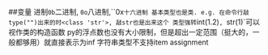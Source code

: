##变量
进制`0b`二进制, `0o`八进制,``0x`十六进制
基本类型也是类. e.g. 在命令行敲type("")出来的时<class 'str'>, 敲str也是出来这个
类型强转`int(1.2)`, `str(1)`可以视作类的构造函数
py的浮点数也没有大小限制，但是超出一定范围（挺大的，一般都够用）就直接表示为inf
字符串类型不支持item assignment